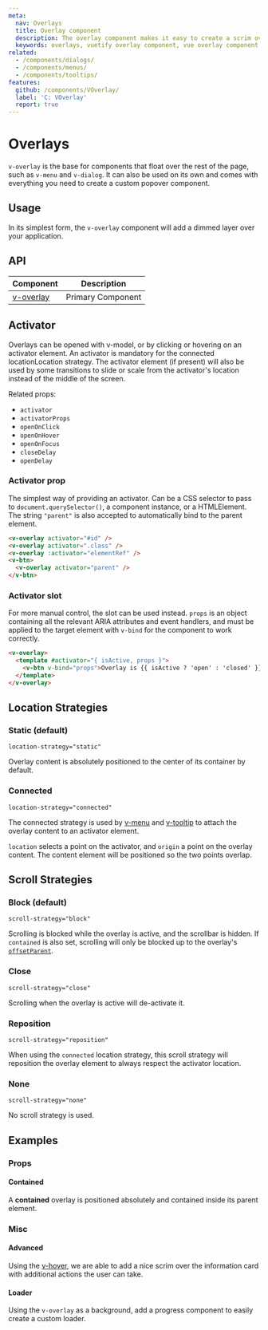 ```yaml
---
meta:
  nav: Overlays
  title: Overlay component
  description: The overlay component makes it easy to create a scrim over components or your entire application.
  keywords: overlays, vuetify overlay component, vue overlay component
related:
  - /components/dialogs/
  - /components/menus/
  - /components/tooltips/
features:
  github: /components/VOverlay/
  label: 'C: VOverlay'
  report: true
---
```


# Overlays

`v-overlay` is the base for components that float over the rest of the page, such as `v-menu` and `v-dialog`. It can also be used on its own and comes with everything you need to create a custom popover component.

<page-features />

## Usage

In its simplest form, the `v-overlay` component will add a dimmed layer over your application.

<example file="v-overlay/usage" />

<entry />

## API

| Component | Description |
| - | - |
| [v-overlay](/api/v-overlay/) | Primary Component |

<api-inline hide-links />

## Activator

Overlays can be opened with v-model, or by clicking or hovering on an activator element. An activator is mandatory for the connected locationLocation strategy. The activator element (if present) will also be used by some transitions to slide or scale from the activator's location instead of the middle of the screen.

Related props:

- `activator`
- `activatorProps`
- `openOnClick`
- `openOnHover`
- `openOnFocus`
- `closeDelay`
- `openDelay`

### Activator prop

The simplest way of providing an activator. Can be a CSS selector to pass to `document.querySelector()`, a component instance, or a HTMLElement. The string `"parent"` is also accepted to automatically bind to the parent element.

```html
<v-overlay activator="#id" />
<v-overlay activator=".class" />
<v-overlay :activator="elementRef" />
<v-btn>
  <v-overlay activator="parent" />
</v-btn>
```

### Activator slot

For more manual control, the slot can be used instead. `props` is an object containing all the relevant ARIA attributes and event handlers, and must be applied to the target element with `v-bind` for the component to work correctly.

```html
<v-overlay>
  <template #activator="{ isActive, props }">
    <v-btn v-bind="props">Overlay is {{ isActive ? 'open' : 'closed' }}</v-btn>
  </template>
</v-overlay>
```

## Location Strategies

### Static (default)

`location-strategy="static"`

Overlay content is absolutely positioned to the center of its container by default.

### Connected

`location-strategy="connected"`

The connected strategy is used by [v-menu](/components/menus) and [v-tooltip](/components/tooltips) to attach the overlay content to an activator element.

`location` selects a point on the activator, and `origin` a point on the overlay content. The content element will be positioned so the two points overlap.

<example file="v-overlay/connected-playground" />

## Scroll Strategies

### Block (default)

`scroll-strategy="block"`

Scrolling is blocked while the overlay is active, and the scrollbar is hidden. If `contained` is also set, scrolling will only be blocked up to the overlay's [`offsetParent`](https://developer.mozilla.org/en-US/docs/Web/API/HTMLElement/offsetParent).

<example file="v-overlay/scroll-block" />

### Close

`scroll-strategy="close"`

Scrolling when the overlay is active will de-activate it.

<example file="v-overlay/scroll-close" />

### Reposition

`scroll-strategy="reposition"`

When using the `connected` location strategy, this scroll strategy will reposition the overlay element to always respect the activator location.

<example file="v-overlay/scroll-reposition" />

### None

`scroll-strategy="none"`

No scroll strategy is used.

<example file="v-overlay/scroll-none" />

## Examples

### Props

#### Contained

A **contained** overlay is positioned absolutely and contained inside its parent element.

<example file="v-overlay/prop-contained" />

### Misc

#### Advanced

Using the [v-hover](/components/hover), we are able to add a nice scrim over the information card with additional actions the user can take.

<example file="v-overlay/misc-advanced" />

#### Loader

Using the `v-overlay` as a background, add a progress component to easily create a custom loader.

<example file="v-overlay/misc-loader" />
